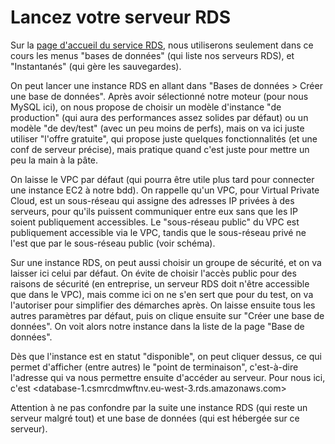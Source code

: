 # Lancez votre serveur RDS

Sur la [page d'accueil du service RDS](https://eu-west-3.console.aws.amazon.com/rds/home?region=eu-west-3#), nous utiliserons seulement dans ce cours les menus "bases de données" (qui liste nos serveurs RDS), et "Instantanés" (qui gère les sauvegardes).

On peut lancer une instance RDS en allant dans "Bases de données > Créer une base de données". Après avoir sélectionné notre moteur (pour nous MySQL ici), on nous propose de choisir un modèle d'instance "de production" (qui aura des performances assez solides par défaut) ou un modèle "de dev/test" (avec un peu moins de perfs), mais on va ici juste utiliser "l'offre gratuite", qui propose juste quelques fonctionnalités (et une conf de serveur précise), mais pratique quand c'est juste pour mettre un peu la main à la pâte.

On laisse le VPC par défaut (qui pourra être utile plus tard pour connecter une instance EC2 à notre bdd). On rappelle qu'un VPC, pour Virtual Private Cloud, est un sous-réseau qui assigne des adresses IP privées à des serveurs, pour qu'ils puissent communiquer entre eux sans que les IP soient publiquement accessibles. Le "sous-réseau public" du VPC est publiquement accessible via le VPC, tandis que le sous-réseau privé ne l'est que par le sous-réseau public (voir schéma).

Sur une instance RDS, on peut aussi choisir un groupe de sécurité, et on va laisser ici celui par défaut. On évite de choisir l'accès public pour des raisons de sécurité (en entreprise, un serveur RDS doit n'être accessible que dans le VPC), mais comme ici on ne s'en sert que pour du test, on va l'autoriser pour simplifier des démarches après. On laisse ensuite tous les autres paramètres par défaut, puis on clique ensuite sur "Créer une base de données". On voit alors notre instance dans la liste de la page "Base de données".

Dès que l'instance est en statut "disponible", on peut cliquer dessus, ce qui permet d'afficher (entre autres) le "point de terminaison", c'est-à-dire l'adresse qui va nous permettre ensuite d'accéder au serveur. Pour nous ici, c'est <database-1.csmrcdmwftnv.eu-west-3.rds.amazonaws.com>

Attention à ne pas confondre par la suite une instance RDS (qui reste un serveur malgré tout) et une base de données (qui est hébergée sur ce serveur).